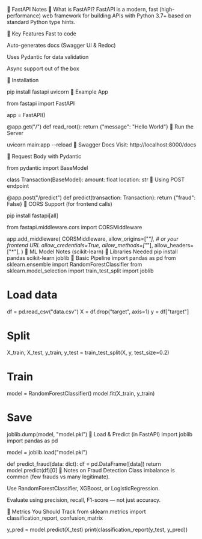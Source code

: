 📘 FastAPI Notes
🔹 What is FastAPI?
FastAPI is a modern, fast (high-performance) web framework for building APIs with Python 3.7+ based on standard Python type hints.

🔹 Key Features
Fast to code

Auto-generates docs (Swagger UI & Redoc)

Uses Pydantic for data validation

Async support out of the box

🔹 Installation

pip install fastapi uvicorn
🔹 Example App

from fastapi import FastAPI

app = FastAPI()

@app.get("/")
def read_root():
    return {"message": "Hello World"}
🔹 Run the Server

uvicorn main:app --reload
🔹 Swagger Docs
Visit: http://localhost:8000/docs

🔹 Request Body with Pydantic

from pydantic import BaseModel

class Transaction(BaseModel):
    amount: float
    location: str
🔹 Using POST endpoint

@app.post("/predict")
def predict(transaction: Transaction):
    return {"fraud": False}
🔹 CORS Support (for frontend calls)

pip install fastapi[all]

from fastapi.middleware.cors import CORSMiddleware

app.add_middleware(
    CORSMiddleware,
    allow_origins=["*"],  # or your frontend URL
    allow_credentials=True,
    allow_methods=["*"],
    allow_headers=["*"],
)
🤖 ML Model Notes (scikit-learn)
🔹 Libraries Needed
pip install pandas scikit-learn joblib
🔹 Basic Pipeline
import pandas as pd
from sklearn.ensemble import RandomForestClassifier
from sklearn.model_selection import train_test_split
import joblib

# Load data
df = pd.read_csv("data.csv")
X = df.drop("target", axis=1)
y = df["target"]

# Split
X_train, X_test, y_train, y_test = train_test_split(X, y, test_size=0.2)

# Train
model = RandomForestClassifier()
model.fit(X_train, y_train)

# Save
joblib.dump(model, "model.pkl")
🔹 Load & Predict (in FastAPI)
import joblib
import pandas as pd

model = joblib.load("model.pkl")

def predict_fraud(data: dict):
    df = pd.DataFrame([data])
    return model.predict(df)[0]
🔹 Notes on Fraud Detection
Class imbalance is common (few frauds vs many legitimate).

Use RandomForestClassifier, XGBoost, or LogisticRegression.

Evaluate using precision, recall, F1-score — not just accuracy.

🔹 Metrics You Should Track
from sklearn.metrics import classification_report, confusion_matrix

y_pred = model.predict(X_test)
print(classification_report(y_test, y_pred))